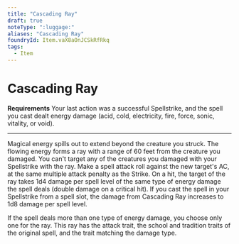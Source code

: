 ```yaml
---
title: "Cascading Ray"
draft: true
noteType: ":luggage:"
aliases: "Cascading Ray"
foundryId: Item.vaX8aOnJCSkRfRkq
tags:
  - Item
---
```


# Cascading Ray

**Requirements** Your last action was a successful Spellstrike, and the spell you cast dealt energy damage (acid, cold, electricity, fire, force, sonic, vitality, or void).

* * *

Magical energy spills out to extend beyond the creature you struck. The flowing energy forms a ray with a range of 60 feet from the creature you damaged. You can't target any of the creatures you damaged with your Spellstrike with the ray. Make a spell attack roll against the new target's AC, at the same multiple attack penalty as the Strike. On a hit, the target of the ray takes 1d4 damage per spell level of the same type of energy damage the spell deals (double damage on a critical hit). If you cast the spell in your Spellstrike from a spell slot, the damage from Cascading Ray increases to 1d8 damage per spell level.

If the spell deals more than one type of energy damage, you choose only one for the ray. This ray has the attack trait, the school and tradition traits of the original spell, and the trait matching the damage type.
